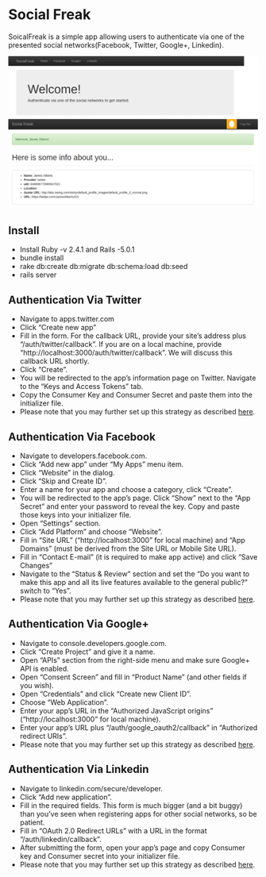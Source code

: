 # Social Freak

SoicalFreak is a simple app allowing users to authenticate via one of the presented social networks(Facebook, Twitter, Google+, Linkedin).

<p align="center">
  <img src="./app/assets/images/main1.png"/>
</p>

## Install

* Install Ruby -v 2.4.1 and Rails -5.0.1
* bundle install
* rake db:create db:migrate db:schema:load db:seed
* rails server

## Authentication Via Twitter

* Navigate to apps.twitter.com
* Click “Create new app”
* Fill in the form. For the callback URL, provide your site’s address plus “/auth/twitter/callback”. If you are on a local machine, provide “http://localhost:3000/auth/twitter/callback”. We will discuss this callback URL shortly.
* Click “Create”.
* You will be redirected to the app’s information page on Twitter. Navigate   to the “Keys and Access Tokens” tab.
* Copy the Consumer Key and Consumer Secret and paste them into the initializer file.
* Please note that you may further set up this strategy as described [here](https://github.com/arunagw/omniauth-twitter#authentication-options). 

## Authentication Via Facebook

* Navigate to developers.facebook.com.
* Click “Add new app” under “My Apps” menu item.
* Click “Website” in the dialog.
* Click “Skip and Create ID”.
* Enter a name for your app and choose a category, click “Create”.
* You will be redirected to the app’s page. Click “Show” next to the “App Secret” and enter your password to reveal the key. Copy and paste     those keys into your initializer file.
* Open “Settings” section.
* Click “Add Platform” and choose “Website”.
* Fill in “Site URL” (“http://localhost:3000” for local machine) and “App Domains” (must be derived from the Site URL or Mobile Site URL).
* Fill in “Contact E-mail” (it is required to make app active) and click “Save Changes”
* Navigate to the “Status & Review” section and set the “Do you want to make this app and all its live features available to the general        public?” switch to “Yes”.    
* Please note that you may further set up this strategy as described [here](https://github.com/mkdynamic/omniauth-facebook#configuring).

## Authentication Via Google+

* Navigate to console.developers.google.com.
* Click “Create Project” and give it a name.
* Open “APIs” section from the right-side menu and make sure Google+ API is enabled.
* Open “Consent Screen” and fill in “Product Name” (and other fields if you wish).
* Open “Credentials” and click “Create new Client ID”.
* Choose “Web Application”.
* Enter your app’s URL in the “Authorized JavaScript origins” (“http://localhost:3000” for local machine).
* Enter your app’s URL plus “/auth/google_oauth2/callback” in “Authorized redirect URIs”.
* Please note that you may further set up this strategy as described [here](https://github.com/zquestz/omniauth-google-oauth2#configuration).

## Authentication Via Linkedin

* Navigate to linkedin.com/secure/developer.
* Click “Add new application”.
* Fill in the required fields. This form is much bigger (and a bit buggy) than you’ve seen when registering apps for other social networks, so be patient.
* Fill in “OAuth 2.0 Redirect URLs” with a URL in the format “/auth/linkedin/callback”.
* After submitting the form, open your app’s page and copy Consumer key and Consumer secret into your initializer file.
* Please note that you may further set up this strategy as described [here](https://github.com/decioferreira/omniauth-linkedin-oauth2#profile-fields).